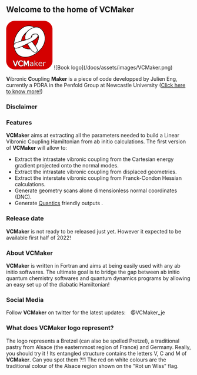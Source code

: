 ## Welcome to the home of VCMaker
<img src="https://raw.githubusercontent.com/JulienEng/VCMaker/gh-pages/docs/assets/images/VCMaker.png" width=25% height=25%>
![Book logo](/docs/assets/images/VCMaker.png)

**V**ibronic **C**oupling **Maker** is a piece of code developped by Julien Eng, currently a PDRA in the Penfold Group at Newcastle University ([Click here to know more!](http://www.penfoldgroup.co.uk/))

### Disclaimer

### Features

**VCMaker** aims at extracting all the parameters needed to build a Linear Vibronic Coupling Hamiltonian from ab initio calculations.
The first version of **VCMaker** will allow to:
* Extract the intrastate vibronic coupling from the Cartesian energy gradient projected onto the normal modes.
* Extract the intrastate vibronic coupling from displaced geometries.
* Extract the interstate vibronic coupling from Franck-Condon Hessian calculations.
* Generate geometry scans alone dimensionless normal coordinates (DNC).
* Generate [Quantics](https://www2.chem.ucl.ac.uk/worthgrp/quantics/doc/) friendly outputs .

### Release date

**VCMaker** is not ready to be released just yet. However it expected to be available first half of 2022!

### About **VCMaker**

**VCMaker** is written in Fortran and aims at being easily used with any ab initio softwares. The ultimate goal is to bridge the gap between ab initio quantum chemistry softwares and quantum dynamics programs by allowing an easy set up of the diabatic Hamiltonian!

### Social Media

Follow **VCMaker** on twitter for the latest updates: <img src="https://raw.githubusercontent.com/JulienEng/VCMaker/gh-pages/docs/assets/images/twitter.png" width=2% height=2%>@VCMaker_je

### What does **VCMaker** logo represent?

The logo represents a Bretzel (can also be spelled Pretzel), a traditional pastry from Alsace (the easternmost region of France) and Germany. Really, you should try it !
Its entangled structure contains the letters V, C and M of **VCMaker**. Can you spot them ?!1
The red on white colours are the traditional colour of the Alsace region shown on the "Rot un Wiss" flag.
